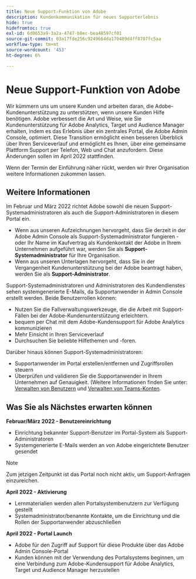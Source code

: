 ```yaml
---
title: Neue Support-Funktion von Adobe
description: Kundenkommunikation für neues Supporterlebnis
hide: true
hidefromtoc: true
exl-id: 6d0653a9-3a2a-4747-b8ec-bea48597cf01
source-git-commit: 03a17fde256c9249664da170489d4ff8707fc5aa
workflow-type: tm+mt
source-wordcount: '453'
ht-degree: 6%

---
```


# Neue Support-Funktion von Adobe

Wir kümmern uns um unsere Kunden und arbeiten daran, die Adobe-Kundenunterstützung zu unterstützen, wenn unsere Kunden Hilfe benötigen. Adobe verbessert die Art und Weise, wie Sie Kundenunterstützung für Adobe Analytics, Target und Audience Manager erhalten, indem es das Erlebnis über ein zentrales Portal, die Adobe Admin Console, optimiert. Diese Transition ermöglicht einen besseren Überblick über Ihren Serviceverlauf und ermöglicht es Ihnen, über eine gemeinsame Plattform Support per Telefon, Web und Chat anzufordern. Diese Änderungen sollen im April 2022 stattfinden.

Wenn der Termin der Einführung näher rückt, werden wir Ihrer Organisation weitere Informationen zukommen lassen.

## Weitere Informationen

Im Februar und März 2022 richtet Adobe sowohl die neuen Support-Systemadministratoren als auch die Support-Administratoren in diesem Portal ein.

* Wenn aus unseren Aufzeichnungen hervorgeht, dass Sie derzeit in der Adobe Admin Console als Support-Systemadministrator fungieren - oder Ihr Name im Kaufvertrag als Kundenkontakt der Adobe in Ihrem Unternehmen aufgeführt war, werden Sie als **Support-Systemadministrator** für Ihre Organisation.
* Wenn aus unseren Unterlagen hervorgeht, dass Sie in der Vergangenheit Kundenunterstützung bei der Adobe beantragt haben, werden Sie als **Support-Administrator**.

Support-Systemadministratoren und Administratoren des Kundendienstes sehen systemgenerierte E-Mails, da Supportanwender in Admin Console erstellt werden. Beide Benutzerrollen können:

* Nutzen Sie die Fallverwaltungswerkzeuge, die die Arbeit mit Support-Fällen bei der Adobe-Kundenunterstützung erleichtern.
* bequem per Chat mit dem Adobe-Kundensupport für Adobe Analytics kommunizieren
* Mehr Einsicht in Ihren Serviceverlauf
* Durchsuchen Sie beliebte Hilfethemen und -foren.

Darüber hinaus können Support-Systemadministratoren:

* Supportanwender im Portal erstellen/entfernen und Zugriffsrollen steuern
* Überprüfen und validieren Sie die Supportanwender in Ihrem Unternehmen auf Genauigkeit. (Weitere Informationen finden Sie unter: [Verwalten von Benutzern](https://helpx.adobe.com/enterprise/using/users.html) und [Verwalten von Teams-Konten](https://helpx.adobe.com/enterprise/using/accounts.html).

## Was Sie als Nächstes erwarten können

**Februar/März 2022 - Benutzereinrichtung**

* Einrichtung bekannter Support-Benutzer im Portal-System als Support-Administratoren
* Systemgenerierte E-Mails werden an von Adobe eingerichtete Benutzer gesendet

>[!NOTE]
>
>Zum jetzigen Zeitpunkt ist das Portal noch nicht aktiv, um Support-Anfragen einzureichen.

**April 2022 - Aktivierung**

* Lernmaterialien werden allen Portalsystembenutzern zur Verfügung gestellt
* Systemadministrator/benannte Kontakte, um die Einrichtung und die Rollen der Supportanwender abzuschließen

**April 2022 - Portal Launch**

* Adobe für den Zugriff auf Support für diese Produkte über das Adobe Admin Console-Portal
* Kunden können mit der Verwendung des Portalsystems beginnen, um eine Verbindung zum Adobe-Kundensupport für Adobe Analytics, Target und Audience Manager herzustellen
